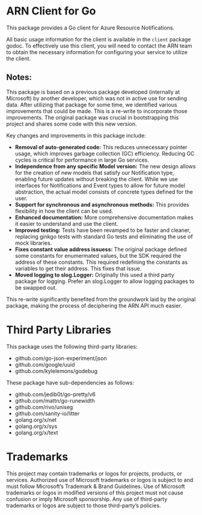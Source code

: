 # ARN Client for Go

This package provides a Go client for Azure Resource Notifications.

All basic usage information for the client is available in the `client` package godoc. To effectively use this client, you will need to contact the ARN team to obtain the necessary information for configuring your service to utilize the client.

## Notes:

This package is based on a previous package developed (internally at Microsoft) by another developer, which was not in active use for sending data. After utilizing that package for some time, we identified various improvements that could be made. This is a re-write to incorporate those improvements. The original package was crucial in bootstrapping this project and shares some code with this new version.

Key changes and improvements in this package include:

- **Removal of auto-generated code:** This reduces unnecessary pointer usage, which improves garbage collection (GC) efficiency. Reducing GC cycles is critical for performance in large Go services.
- **Independence from any specific Model version:** The new design allows for the creation of new models that satisfy our Notification type, enabling future updates without breaking the client. While we use interfaces for Notifications and Event types to allow for future model abstraction, the actual model consists of concrete types defined for the user.
- **Support for synchronous and asynchronous methods:** This provides flexibility in how the client can be used.
- **Enhanced documentation:** More comprehensive documentation makes it easier to understand and use the client.
- **Improved testing:** Tests have been revamped to be faster and cleaner, replacing ginkgo tests with standard Go tests and eliminating the use of mock libraries.
- **Fixes constant value address issuess:** The original package defined some constants for enumermated values, but the SDK required the address of these constants. This required redefining the constants as variables to get their address. This fixes that issue.
- **Moved logging to slog.Logger:** Originally this used a third party package for logging. Prefer an slog.Logger to allow logging packages to be swapped out.

This re-write significantly benefited from the groundwork laid by the original package, making the process of deciphering the ARN API much easier.

# Third Party Libraries

This package uses the following third-party libraries:

* github.com/go-json-experiment/json
* github.com/google/uuid
*	github.com/kylelemons/godebug

These package have sub-dependencies as follows:

* github.com/jedib0t/go-pretty/v6
*	github.com/mattn/go-runewidth
*	github.com/rivo/uniseg
*	github.com/sanity-io/litter
*	golang.org/x/net
*	golang.org/x/sys
*	golang.org/x/text

# Trademarks

This project may contain trademarks or logos for projects, products, or services. Authorized use of Microsoft trademarks or logos is subject to and must follow Microsoft’s Trademark & Brand Guidelines. Use of Microsoft trademarks or logos in modified versions of this project must not cause confusion or imply Microsoft sponsorship. Any use of third-party trademarks or logos are subject to those third-party’s policies.
